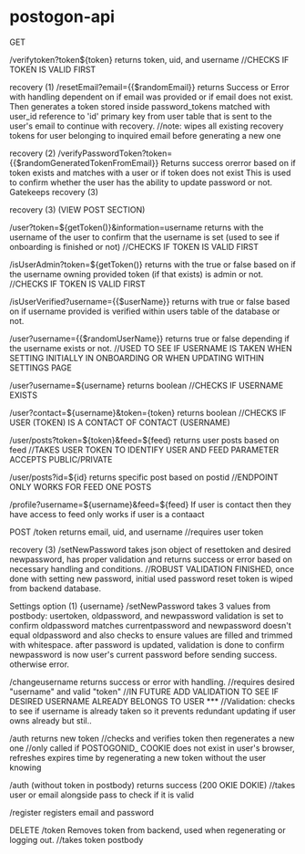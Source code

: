 # postogon-api
GET

/verifytoken?token${token} 
returns token, uid, and username
//CHECKS IF TOKEN IS VALID FIRST

recovery (1)
/resetEmail?email={{$randomEmail}}
returns Success or Error with handling dependent on if email was provided or if email does not exist.
Then generates a token stored inside password_tokens matched with user_id reference to 'id' primary key from user table that is sent to the user's email to continue with recovery.
//note: wipes all existing recovery tokens for user belonging to inquired email before generating a new one

recovery (2)
/verifyPasswordToken?token={{$randomGeneratedTokenFromEmail}}
Returns success orerror based on if token exists and matches with a user or if token does not exist
This is used to confirm whether the user has the ability to update password or not. Gatekeeps recovery (3)

recovery (3)
(VIEW POST SECTION)

/user?token=${getToken()}&information=username
returns with the username of the user to confirm that the username is set (used to see if onboarding is finished or not)
//CHECKS IF TOKEN IS VALID FIRST

/isUserAdmin?token=${getToken()}
returns with the true or false based on if the username owning provided token (if that exists) is admin or not.
//CHECKS IF TOKEN IS VALID FIRST

/isUserVerified?username={{$userName}}
returns with true or false based on if username provided is verified within users table of the database or not.

/user?username={{$randomUserName}}
returns true or false depending if the username exists or not.
//USED TO SEE IF USERNAME IS TAKEN WHEN SETTING INITIALLY IN ONBOARDING OR WHEN UPDATING WITHIN SETTINGS PAGE

/user?username=${username}
returns boolean
//CHECKS IF USERNAME EXISTS

/user?contact=${username}&token={token}
returns boolean
//CHECKS IF USER (TOKEN) IS A CONTACT OF CONTACT (USERNAME)

/user/posts?token=${token}&feed=${feed}
returns user posts based on feed
//TAKES USER TOKEN TO IDENTIFY USER AND FEED PARAMETER ACCEPTS PUBLIC/PRIVATE

/user/posts?id=${id}
returns specific post based on postid
//ENDPOINT ONLY WORKS FOR FEED ONE POSTS

/profile?username=${username}&feed=${feed}
If user is contact then they have access to feed only works if user is a contaact

POST
/token
returns email, uid, and username
//requires user token

recovery (3)
/setNewPassword
takes json object of resettoken and desired newpassword, has proper validation and returns success or error based on necessary handling and conditions.
//ROBUST VALIDATION FINISHED, once done with setting new password, initial used password reset token is wiped from backend database.

Settings option (1) {username}
/setNewPassword
takes 3 values from postbody: usertoken, oldpassword, and newpassword
validation is set to confirm oldpassword matches currentpassword and newpassword doesn't equal oldpassword and also checks to ensure values are filled and trimmed with whitespace. after password is updated, validation is done to confirm newpassword is now user's current password before sending success. otherwise error.

/changeusername
returns success or error with handling.
//requires desired "username" and valid "token"
//IN FUTURE ADD VALIDATION TO SEE IF DESIRED USERNAME ALREADY BELONGS TO USER ***
//Validation: checks to see if username is already taken so it prevents redundant updating if user owns already but stil..

/auth
returns new token
//checks and verifies token then regenerates a new one 
//only called if POSTOGONID_ COOKIE does not exist in user's browser, refreshes expires time by regenerating a new token without the user knowing

/auth (without token in postbody)
returns success (200 OKIE DOKIE)
//takes user or email alongside pass to check if it is valid

/register
registers email and password

DELETE
/token
Removes token from backend, used when regenerating or logging out.
//takes token postbody
